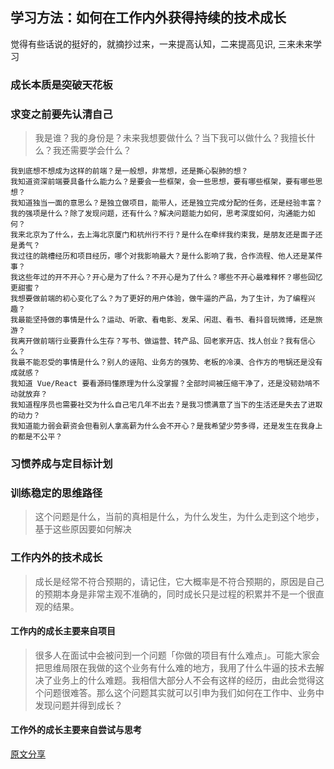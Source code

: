 ## 学习方法：如何在工作内外获得持续的技术成长

觉得有些话说的挺好的，就摘抄过来，一来提高认知，二来提高见识, 三来未来学习


### 成长本质是突破天花板



### 求变之前要先认清自己
>我是谁？我的身份是？未来我想要做什么？当下我可以做什么？我擅长什么？我还需要学会什么？

```
我到底想不想成为这样的前端？是一般想，非常想，还是撕心裂肺的想？
我知道资深前端要具备什么能力么？是要会一些框架，会一些思想，要有哪些框架，要有哪些思想？
我知道独当一面的意思么？是独立做项目，能带人，还是独立完成分配的任务，还是经验丰富？
我的强项是什么？除了发现问题，还有什么？解决问题能力如何，思考深度如何，沟通能力如何？
我来北京为了什么，去上海北京厦门和杭州行不行？是什么在牵绊我约束我，是朋友还是面子还是勇气？
我过往的跳槽经历和项目经历，哪个对我影响最大？是什么影响了我，合作流程、他人还是某件事？
我这些年过的开不开心？开心是为了什么？不开心是为了什么？哪些不开心最难释怀？哪些回忆更甜蜜？
我想要做前端的初心变化了么？为了更好的用户体验，做牛逼的产品，为了生计，为了编程兴趣？
我最能坚持做的事情是什么？运动、听歌、看电影、发呆、闲逛、看书、看抖音玩微博，还是旅游？
我离开做前端行业要靠什么生存？写书、做运营、转产品、回老家开店、找人创业？我有信心么？
我最不能忍受的事情是什么？别人的诬陷、业务方的强势、老板的冷漠、合作方的甩锅还是没有成就感？
我知道 Vue/React 要看源码懂原理为什么没掌握？全部时间被压缩干净了，还是没韧劲啃不动就放弃？
我知道程序员也需要社交为什么自己宅几年不出去？是我习惯满意了当下的生活还是失去了进取的动力？
我知道能力弱会薪资会但看别人拿高薪为什么会不开心？是我希望少劳多得，还是发生在我身上的都是不公平？
```

### 习惯养成与定目标计划

### 训练稳定的思维路径
>这个问题是什么，当前的真相是什么，为什么发生，为什么走到这个地步，基于这些原因要如何解决

### 工作内外的技术成长
>成长是经常不符合预期的，请记住，它大概率是不符合预期的，原因是自己的预期本身是非常主观不准确的，同时成长只是过程的积累并不是一个很直观的结果。


#### 工作内的成长主要来自项目
>很多人在面试中会被问到一个问题「你做的项目有什么难点」。可能大家会把思维局限在我做的这个业务有什么难的地方，我用了什么牛逼的技术去解决了业务上的什么难题。我相信大部分人不会有这样的经历，由此会觉得这个问题很难答。那么这个问题其实就可以引申为我们如何在工作中、业务中发现问题并得到成长？

#### 工作外的成长主要来自尝试与思考


[原文分享](https://juejin.im/post/5cbd7477f265da039d32834e)